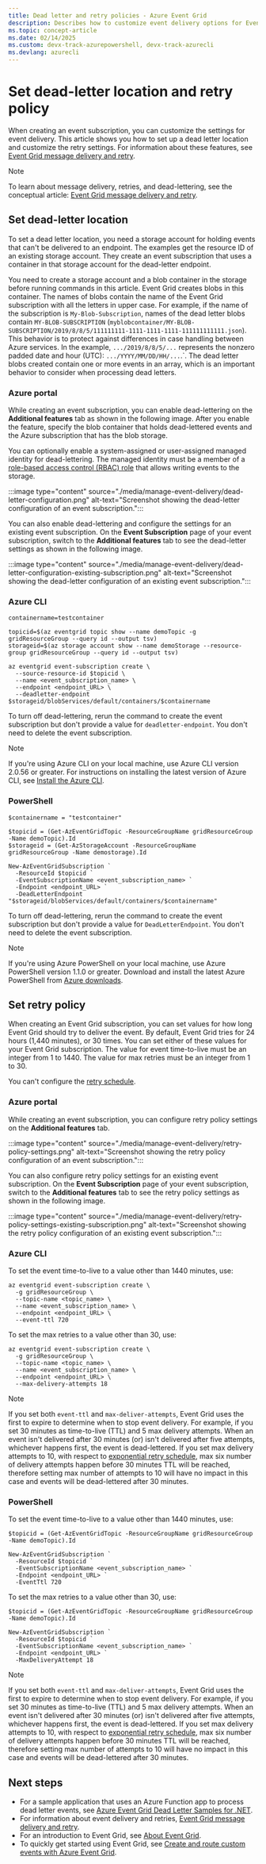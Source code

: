 ```yaml
---
title: Dead letter and retry policies - Azure Event Grid
description: Describes how to customize event delivery options for Event Grid. Set a dead-letter destination, and specify how long to retry delivery.
ms.topic: concept-article
ms.date: 02/14/2025
ms.custom: devx-track-azurepowershell, devx-track-azurecli 
ms.devlang: azurecli
---
```


# Set dead-letter location and retry policy

When creating an event subscription, you can customize the settings for event delivery. This article shows you how to set up a dead letter location and customize the retry settings. For information about these features, see [Event Grid message delivery and retry](delivery-and-retry.md).

> [!NOTE]
> To learn about message delivery, retries, and dead-lettering, see the conceptual article: [Event Grid message delivery and retry](delivery-and-retry.md).

## Set dead-letter location

To set a dead letter location, you need a storage account for holding events that can't be delivered to an endpoint. The examples get the resource ID of an existing storage account. They create an event subscription that uses a container in that storage account for the dead-letter endpoint.

You need to create a storage account and a blob container in the storage before running commands in this article. Event Grid creates blobs in this container. The names of blobs contain the name of the Event Grid subscription with all the letters in upper case. For example, if the name of the subscription is `My-Blob-Subscription`, names of the dead letter blobs contain `MY-BLOB-SUBSCRIPTION` (`myblobcontainer/MY-BLOB-SUBSCRIPTION/2019/8/8/5/111111111-1111-1111-1111-111111111111.json`). This behavior is to protect against differences in case handling between Azure services. In the example, `.../2019/8/8/5/...` represents the nonzero padded date and hour (UTC): `.../YYYY/MM/DD/HH/...`.`. The dead letter blobs created contain one or more events in an array, which is an important behavior to consider when processing dead letters.

### Azure portal

While creating an event subscription, you can enable dead-lettering on the **Additional features** tab as shown in the following image. After you enable the feature, specify the blob container that holds dead-lettered events and the Azure subscription that has the blob storage. 

You can optionally enable a system-assigned or user-assigned managed identity for dead-lettering. The managed identity must be a member of a [role-based access control (RBAC) role](../storage/blobs/authorize-access-azure-active-directory.md#azure-built-in-roles-for-blobs) that allows writing events to the storage. 

:::image type="content" source="./media/manage-event-delivery/dead-letter-configuration.png" alt-text="Screenshot showing the dead-letter configuration of an event subscription.":::

You can also enable dead-lettering and configure the settings for an existing event subscription. On the **Event Subscription** page of your event subscription, switch to the **Additional features** tab to see the dead-letter settings as shown in the following image. 

:::image type="content" source="./media/manage-event-delivery/dead-letter-configuration-existing-subscription.png" alt-text="Screenshot showing the dead-letter configuration of an existing event subscription.":::


### Azure CLI

```azurecli-interactive
containername=testcontainer

topicid=$(az eventgrid topic show --name demoTopic -g gridResourceGroup --query id --output tsv)
storageid=$(az storage account show --name demoStorage --resource-group gridResourceGroup --query id --output tsv)

az eventgrid event-subscription create \
  --source-resource-id $topicid \
  --name <event_subscription_name> \
  --endpoint <endpoint_URL> \
  --deadletter-endpoint $storageid/blobServices/default/containers/$containername
```

To turn off dead-lettering, rerun the command to create the event subscription but don't provide a value for `deadletter-endpoint`. You don't need to delete the event subscription.

> [!NOTE]
> If you're using Azure CLI on your local machine, use Azure CLI version 2.0.56 or greater. For instructions on installing the latest version of Azure CLI, see [Install the Azure CLI](/cli/azure/install-azure-cli).

### PowerShell

```azurepowershell-interactive
$containername = "testcontainer"

$topicid = (Get-AzEventGridTopic -ResourceGroupName gridResourceGroup -Name demoTopic).Id
$storageid = (Get-AzStorageAccount -ResourceGroupName gridResourceGroup -Name demostorage).Id

New-AzEventGridSubscription `
  -ResourceId $topicid `
  -EventSubscriptionName <event_subscription_name> `
  -Endpoint <endpoint_URL> `
  -DeadLetterEndpoint "$storageid/blobServices/default/containers/$containername"
```

To turn off dead-lettering, rerun the command to create the event subscription but don't provide a value for `DeadLetterEndpoint`. You don't need to delete the event subscription.

> [!NOTE]
> If you're using Azure PowerShell on your local machine, use Azure PowerShell version 1.1.0 or greater. Download and install the latest Azure PowerShell from [Azure downloads](https://azure.microsoft.com/downloads/).

## Set retry policy

When creating an Event Grid subscription, you can set values for how long Event Grid should try to deliver the event. By default, Event Grid tries for 24 hours (1,440 minutes), or 30 times. You can set either of these values for your Event Grid subscription. The value for event time-to-live must be an integer from 1 to 1440. The value for max retries must be an integer from 1 to 30.

You can't configure the [retry schedule](delivery-and-retry.md#retry-schedule).

### Azure portal

While creating an event subscription, you can configure retry policy settings on the **Additional features** tab. 

:::image type="content" source="./media/manage-event-delivery/retry-policy-settings.png" alt-text="Screenshot showing the retry policy configuration of an event subscription.":::

You can also configure retry policy settings for an existing event subscription. On the **Event Subscription** page of your event subscription, switch to the **Additional features** tab to see the retry policy settings as shown in the following image. 

:::image type="content" source="./media/manage-event-delivery/retry-policy-settings-existing-subscription.png" alt-text="Screenshot showing the retry policy configuration of an existing event subscription.":::


### Azure CLI

To set the event time-to-live to a value other than 1440 minutes, use:

```azurecli-interactive
az eventgrid event-subscription create \
  -g gridResourceGroup \
  --topic-name <topic_name> \
  --name <event_subscription_name> \
  --endpoint <endpoint_URL> \
  --event-ttl 720
```

To set the max retries to a value other than 30, use:

```azurecli-interactive
az eventgrid event-subscription create \
  -g gridResourceGroup \
  --topic-name <topic_name> \
  --name <event_subscription_name> \
  --endpoint <endpoint_URL> \
  --max-delivery-attempts 18
```

> [!NOTE]
> If you set both `event-ttl` and `max-deliver-attempts`, Event Grid uses the first to expire to determine when to stop event delivery. For example, if you set 30 minutes as time-to-live (TTL) and 5 max delivery attempts. When an event isn't delivered after 30 minutes (or) isn't delivered after five attempts, whichever happens first, the event is dead-lettered. If you set max delivery attempts to 10, with respect to [exponential retry schedule](delivery-and-retry.md#retry-schedule), max six number of delivery attempts happen before 30 minutes TTL will be reached, therefore setting max number of attempts to 10 will have no impact in this case and events will be dead-lettered after 30 minutes.

### PowerShell

To set the event time-to-live to a value other than 1440 minutes, use:

```azurepowershell-interactive
$topicid = (Get-AzEventGridTopic -ResourceGroupName gridResourceGroup -Name demoTopic).Id

New-AzEventGridSubscription `
  -ResourceId $topicid `
  -EventSubscriptionName <event_subscription_name> `
  -Endpoint <endpoint_URL> `
  -EventTtl 720
```

To set the max retries to a value other than 30, use:

```azurepowershell-interactive
$topicid = (Get-AzEventGridTopic -ResourceGroupName gridResourceGroup -Name demoTopic).Id

New-AzEventGridSubscription `
  -ResourceId $topicid `
  -EventSubscriptionName <event_subscription_name> `
  -Endpoint <endpoint_URL> `
  -MaxDeliveryAttempt 18
```

> [!NOTE]
> If you set both `event-ttl` and `max-deliver-attempts`, Event Grid uses the first to expire to determine when to stop event delivery. For example, if you set 30 minutes as time-to-live (TTL) and 5 max delivery attempts. When an event isn't delivered after 30 minutes (or) isn't delivered after five attempts, whichever happens first, the event is dead-lettered. If you set max delivery attempts to 10, with respect to [exponential retry schedule](delivery-and-retry.md#retry-schedule), max six number of delivery attempts happen before 30 minutes TTL will be reached, therefore setting max number of attempts to 10 will have no impact in this case and events will be dead-lettered after 30 minutes. 

## Next steps

* For a sample application that uses an Azure Function app to process dead letter events, see [Azure Event Grid Dead Letter Samples for .NET](https://azure.microsoft.com/resources/samples/event-grid-dotnet-handle-deadlettered-events/).
* For information about event delivery and retries, [Event Grid message delivery and retry](delivery-and-retry.md).
* For an introduction to Event Grid, see [About Event Grid](overview.md).
* To quickly get started using Event Grid, see [Create and route custom events with Azure Event Grid](custom-event-quickstart.md).
